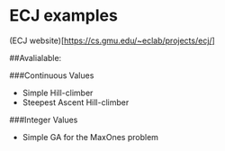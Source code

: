 # ECJ examples

(ECJ website)[https://cs.gmu.edu/~eclab/projects/ecj/]

##Avalialable:

###Continuous Values

* Simple Hill-climber
* Steepest Ascent Hill-climber

###Integer Values

* Simple GA for the MaxOnes problem